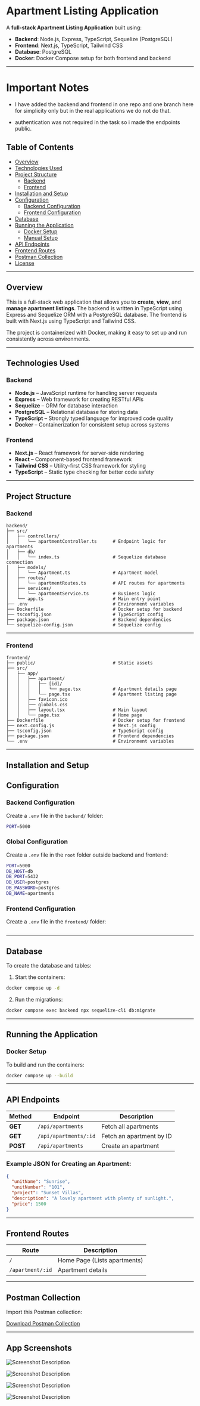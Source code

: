 
# Apartment Listing Application

A **full-stack Apartment Listing Application** built using:

- **Backend**: Node.js, Express, TypeScript, Sequelize (PostgreSQL)
- **Frontend**: Next.js, TypeScript, Tailwind CSS
- **Database**: PostgreSQL
- **Docker**: Docker Compose setup for both frontend and backend

---
# Important Notes
 - I have added the backend and frontend in one repo and one branch here for simplicity only but in the real applications we do not do that.

 - authentication was not required in the task so i made the endpoints public.


## Table of Contents

- [Overview](#overview)
- [Technologies Used](#technologies-used)
- [Project Structure](#project-structure)
  - [Backend](#backend)
  - [Frontend](#frontend)
- [Installation and Setup](#installation-and-setup)
- [Configuration](#configuration)
  - [Backend Configuration](#backend-configuration)
  - [Frontend Configuration](#frontend-configuration)
- [Database](#database)
- [Running the Application](#running-the-application)
  - [Docker Setup](#docker-setup)
  - [Manual Setup](#manual-setup)
- [API Endpoints](#api-endpoints)
- [Frontend Routes](#frontend-routes)
- [Postman Collection](#postman-collection)
- [License](#license)

---

## Overview

This is a full-stack web application that allows you to **create**, **view**, and **manage apartment listings**. The backend is written in TypeScript using Express and Sequelize ORM with a PostgreSQL database. The frontend is built with Next.js using TypeScript and Tailwind CSS.

The project is containerized with Docker, making it easy to set up and run consistently across environments.

---

## Technologies Used

### Backend
- **Node.js** – JavaScript runtime for handling server requests  
- **Express** – Web framework for creating RESTful APIs  
- **Sequelize** – ORM for database interaction  
- **PostgreSQL** – Relational database for storing data  
- **TypeScript** – Strongly typed language for improved code quality  
- **Docker** – Containerization for consistent setup across systems  

### Frontend
- **Next.js** – React framework for server-side rendering  
- **React** – Component-based frontend framework  
- **Tailwind CSS** – Utility-first CSS framework for styling  
- **TypeScript** – Static type checking for better code safety  

---

## Project Structure

### Backend
```plaintext
backend/
├── src/
│   ├── controllers/
│   │   └── apartmentController.ts      # Endpoint logic for apartments
│   ├── db/
│   │   └── index.ts                    # Sequelize database connection
│   ├── models/
│   │   └── Apartment.ts                # Apartment model
│   ├── routes/
│   │   └── apartmentRoutes.ts          # API routes for apartments
│   ├── services/
│   │   └── apartmentService.ts         # Business logic
│   └── app.ts                          # Main entry point
├── .env                                # Environment variables
├── Dockerfile                          # Docker setup for backend
├── tsconfig.json                       # TypeScript config
├── package.json                        # Backend dependencies
└── sequelize-config.json               # Sequelize config
```

---

### Frontend
```plaintext
frontend/
├── public/                             # Static assets
├── src/
│   ├── app/
│   │   ├── apartment/
│   │   │   ├── [id]/
│   │   │   │   └── page.tsx            # Apartment details page
│   │   │   └── page.tsx                # Apartment listing page
│   │   ├── favicon.ico
│   │   ├── globals.css
│   │   ├── layout.tsx                  # Main layout
│   │   └── page.tsx                    # Home page
├── Dockerfile                          # Docker setup for frontend
├── next.config.js                      # Next.js config
├── tsconfig.json                       # TypeScript config
├── package.json                        # Frontend dependencies
└── .env                                # Environment variables
```

---

## Installation and Setup


## Configuration

### Backend Configuration
Create a `.env` file in the `backend/` folder:
```bash
PORT=5000
```

### Global Configuration
Create a `.env` file in the `root` folder outside backend and frontend:
```bash
PORT=5000
DB_HOST=db
DB_PORT=5432
DB_USER=postgres
DB_PASSWORD=postgres
DB_NAME=apartments
```

### Frontend Configuration
Create a `.env` file in the `frontend/` folder:
```bash
```

---

## Database

To create the database and tables:
1. Start the containers:
```bash
docker compose up -d
```

2. Run the migrations:
```bash
docker compose exec backend npx sequelize-cli db:migrate
```

---

## Running the Application

### Docker Setup
To build and run the containers:
```bash
docker compose up --build
```




---

## API Endpoints

| Method | Endpoint | Description |
|--------|----------|-------------|
| **GET** | `/api/apartments` | Fetch all apartments |
| **GET** | `/api/apartments/:id` | Fetch an apartment by ID |
| **POST** | `/api/apartments` | Create an apartment |

### Example JSON for Creating an Apartment:
```json
{
  "unitName": "Sunrise",
  "unitNumber": "101",
  "project": "Sunset Villas",
  "description": "A lovely apartment with plenty of sunlight.",
  "price": 1500
}
```

---

## Frontend Routes

| Route | Description |
|-------|-------------|
| `/` | Home Page (Lists apartments) |
| `/apartment/:id` | Apartment details |

---

## Postman Collection

Import this Postman collection:

[Download Postman Collection](./postman_collection.json)

---

## App Screenshots
![Screenshot Description](./app_screenshots/1.png)

![Screenshot Description](./app_screenshots/2.png)

![Screenshot Description](./app_screenshots/3.png)

![Screenshot Description](./app_screenshots/4.png)

